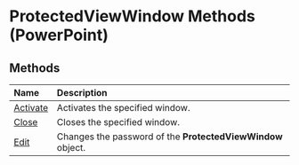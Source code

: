 
# ProtectedViewWindow Methods (PowerPoint)

## Methods



|**Name**|**Description**|
|:-----|:-----|
| [Activate](3c036ed1-ed4c-20ec-1376-b9368f73b38c.md)|Activates the specified window.|
| [Close](ce66419b-7eed-ab7c-64ef-e396d9a3757d.md)|Closes the specified window.|
| [Edit](fd16714d-c581-a34c-aa51-7630217ed2df.md)|Changes the password of the  **ProtectedViewWindow** object.|
